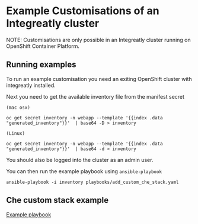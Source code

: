 # Example Customisations of an Integreatly cluster


NOTE: Customisations are only possible in an Integreatly cluster running on OpenShift Container Platform.


## Running examples

To run an example customisation you need an exiting OpenShift cluster with integreatly installed.

Next you need to get the available inventory file from the manifest secret

```
(mac osx)

oc get secret inventory -n webapp --template '{{index .data "generated_inventory"}}'  | base64 -D > inventory
```

```
(Linux)

oc get secret inventory -n webapp --template '{{index .data "generated_inventory"}}'  | base64 -d > inventory
```

You should also be logged into the cluster as an admin user.

You can then run the example playbook using ```ansible-playbook```

```
ansible-playbook -i inventory playbooks/add_custom_che_stack.yaml
```

## Che custom stack example

[Example playbook](https://github.com/integr8ly/example-customisations/blob/master/installation/playbooks/add_custom_che_stack.yaml)
